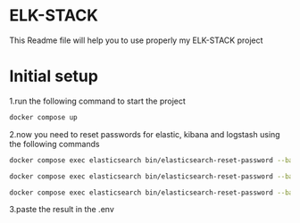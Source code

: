 # ELK-STACK
This Readme file will help you to use properly my ELK-STACK project

# Initial setup

1.run the following command to start the project

```bash
docker compose up
```

2.now you need to reset passwords for elastic, kibana and logstash using the following commands 

```bash
docker compose exec elasticsearch bin/elasticsearch-reset-password --batch --user elastic
```

```bash
docker compose exec elasticsearch bin/elasticsearch-reset-password --batch --user kibana_system
```

```bash
docker compose exec elasticsearch bin/elasticsearch-reset-password --batch --user logstash_system
```
3.paste the result in the .env
